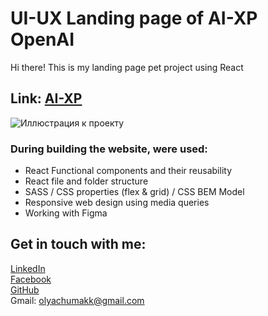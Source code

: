 #  UI-UX Landing page of AI-XP OpenAI

Hi there! This is my landing page pet project using React

## Link: [AI-XP](https://loaymoolb.github.io/landing-ai-xp)

![Иллюстрация к проекту](https://github.com/loaymoolb/landing-ai-xp/raw/master/cover.png)

### During building the website, were used:
* React Functional components and their reusability
* React file and folder structure
* SASS / CSS properties (flex & grid) / CSS BEM Model
* Responsive web design using media queries 
* Working with Figma

## Get in touch with me:
[LinkedIn](https://linkedin.com/in/olha-chumak)  
[Facebook](https://www.facebook.com/olhachumakk)  
[GitHub](https://github.com/loaymoolb)  
Gmail: olyachumakk@gmail.com  

